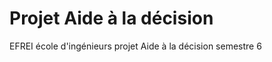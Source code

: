Projet Aide à la décision
======================

EFREI école d'ingénieurs projet Aide à la décision semestre 6

